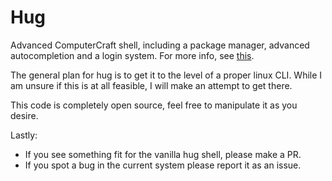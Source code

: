 # Hug
Advanced ComputerCraft shell, including a package manager, advanced autocompletion and a login system. For more info, see [this](http://www.computercraft.info/forums2/index.php?/topic/29017-hug-the-advanced-extended-shell-bag-included/).

The general plan for hug is to get it to the level of a proper linux CLI. While I am unsure if this is at all feasible, I will make an attempt to get there. 

This code is completely open source, feel free to manipulate it as you desire.

Lastly: 
 - If you see something fit for the vanilla hug shell, please make a PR. 
 - If you spot a bug in the current system please report it as an issue.
